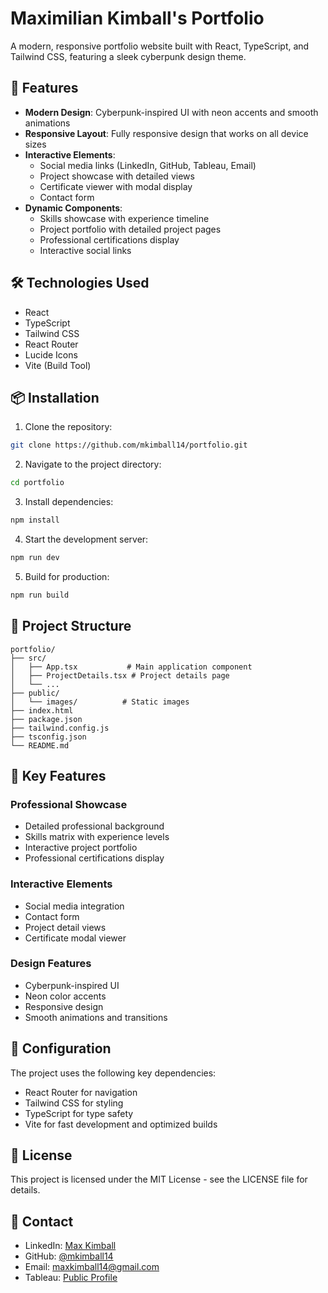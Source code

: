# Maximilian Kimball's Portfolio

A modern, responsive portfolio website built with React, TypeScript, and Tailwind CSS, featuring a sleek cyberpunk design theme.

## 🚀 Features

- **Modern Design**: Cyberpunk-inspired UI with neon accents and smooth animations
- **Responsive Layout**: Fully responsive design that works on all device sizes
- **Interactive Elements**: 
  - Social media links (LinkedIn, GitHub, Tableau, Email)
  - Project showcase with detailed views
  - Certificate viewer with modal display
  - Contact form
- **Dynamic Components**: 
  - Skills showcase with experience timeline
  - Project portfolio with detailed project pages
  - Professional certifications display
  - Interactive social links

## 🛠️ Technologies Used

- React
- TypeScript
- Tailwind CSS
- React Router
- Lucide Icons
- Vite (Build Tool)

## 📦 Installation

1. Clone the repository:
```bash
git clone https://github.com/mkimball14/portfolio.git
```

2. Navigate to the project directory:
```bash
cd portfolio
```

3. Install dependencies:
```bash
npm install
```

4. Start the development server:
```bash
npm run dev
```

5. Build for production:
```bash
npm run build
```

## 🎨 Project Structure

```
portfolio/
├── src/
│   ├── App.tsx           # Main application component
│   ├── ProjectDetails.tsx # Project details page
│   └── ...
├── public/
│   └── images/          # Static images
├── index.html
├── package.json
├── tailwind.config.js
├── tsconfig.json
└── README.md
```

## 🌟 Key Features

### Professional Showcase
- Detailed professional background
- Skills matrix with experience levels
- Interactive project portfolio
- Professional certifications display

### Interactive Elements
- Social media integration
- Contact form
- Project detail views
- Certificate modal viewer

### Design Features
- Cyberpunk-inspired UI
- Neon color accents
- Responsive design
- Smooth animations and transitions

## 🔧 Configuration

The project uses the following key dependencies:
- React Router for navigation
- Tailwind CSS for styling
- TypeScript for type safety
- Vite for fast development and optimized builds

## 📝 License

This project is licensed under the MIT License - see the LICENSE file for details.

## 👤 Contact

- LinkedIn: [Max Kimball](https://www.linkedin.com/in/max-kimball/)
- GitHub: [@mkimball14](https://github.com/mkimball14)
- Email: maxkimball14@gmail.com
- Tableau: [Public Profile](https://public.tableau.com/app/profile/max.kimball14/vizzes) 